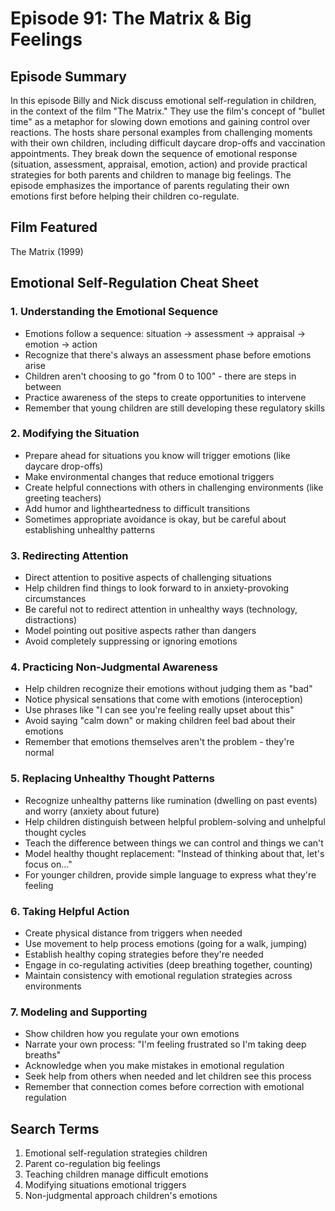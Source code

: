 # Episode 91: The Matrix & Big Feelings

## Episode Summary
In this episode Billy and Nick discuss emotional self-regulation in children, in the context of the film "The Matrix." They use the film's concept of "bullet time" as a metaphor for slowing down emotions and gaining control over reactions. The hosts share personal examples from challenging moments with their own children, including difficult daycare drop-offs and vaccination appointments. They break down the sequence of emotional response (situation, assessment, appraisal, emotion, action) and provide practical strategies for both parents and children to manage big feelings. The episode emphasizes the importance of parents regulating their own emotions first before helping their children co-regulate.

## Film Featured
The Matrix (1999)

## Emotional Self-Regulation Cheat Sheet

### 1. Understanding the Emotional Sequence
- Emotions follow a sequence: situation → assessment → appraisal → emotion → action
- Recognize that there's always an assessment phase before emotions arise
- Children aren't choosing to go "from 0 to 100" - there are steps in between
- Practice awareness of the steps to create opportunities to intervene
- Remember that young children are still developing these regulatory skills

### 2. Modifying the Situation
- Prepare ahead for situations you know will trigger emotions (like daycare drop-offs)
- Make environmental changes that reduce emotional triggers
- Create helpful connections with others in challenging environments (like greeting teachers)
- Add humor and lightheartedness to difficult transitions
- Sometimes appropriate avoidance is okay, but be careful about establishing unhealthy patterns

### 3. Redirecting Attention
- Direct attention to positive aspects of challenging situations
- Help children find things to look forward to in anxiety-provoking circumstances
- Be careful not to redirect attention in unhealthy ways (technology, distractions)
- Model pointing out positive aspects rather than dangers
- Avoid completely suppressing or ignoring emotions

### 4. Practicing Non-Judgmental Awareness
- Help children recognize their emotions without judging them as "bad"
- Notice physical sensations that come with emotions (interoception)
- Use phrases like "I can see you're feeling really upset about this"
- Avoid saying "calm down" or making children feel bad about their emotions
- Remember that emotions themselves aren't the problem - they're normal

### 5. Replacing Unhealthy Thought Patterns
- Recognize unhealthy patterns like rumination (dwelling on past events) and worry (anxiety about future)
- Help children distinguish between helpful problem-solving and unhelpful thought cycles
- Teach the difference between things we can control and things we can't
- Model healthy thought replacement: "Instead of thinking about that, let's focus on..."
- For younger children, provide simple language to express what they're feeling

### 6. Taking Helpful Action
- Create physical distance from triggers when needed
- Use movement to help process emotions (going for a walk, jumping)
- Establish healthy coping strategies before they're needed
- Engage in co-regulating activities (deep breathing together, counting)
- Maintain consistency with emotional regulation strategies across environments

### 7. Modeling and Supporting
- Show children how you regulate your own emotions
- Narrate your own process: "I'm feeling frustrated so I'm taking deep breaths"
- Acknowledge when you make mistakes in emotional regulation
- Seek help from others when needed and let children see this process
- Remember that connection comes before correction with emotional regulation

## Search Terms
1. Emotional self-regulation strategies children
2. Parent co-regulation big feelings
3. Teaching children manage difficult emotions
4. Modifying situations emotional triggers
5. Non-judgmental approach children's emotions
